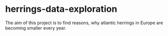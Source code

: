 # herrings-data-exploration
The aim of this project is to find reasons, why atlantic herrings in Europe are becoming smaller every year.
